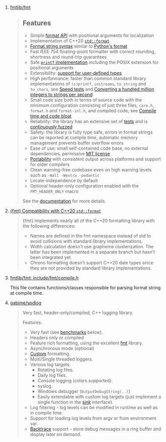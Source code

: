  1. [fmtlib/fmt](https://github.com/fmtlib/fmt)
    
    > Features
    > --------
    > 
    > * Simple [format API](https://fmt.dev/latest/api.html) with positional arguments
    >   for localization
    > * Implementation of C++20 [`std::format`](https://en.cppreference.com/w/cpp/utility/format)
    > * [Format string syntax](https://fmt.dev/latest/syntax.html) similar to [Python's format](https://docs.python.org/3/library/stdtypes.html#str.format)
    > * Fast IEEE 754 floating-point formatter with correct rounding, shortness and
    >   round-trip guarantees
    > * Safe [`printf` implementation](https://fmt.dev/latest/api.html#printf-formatting) including the POSIX
    >   extension for positional arguments
    > * Extensibility: [support for user-defined types](https://fmt.dev/latest/api.html#formatting-user-defined-types>)
    > * High performance: faster than common standard library implementations of
    >   `(s)printf`, `iostreams`, `to_string` and `to_chars`, see [Speed tests](https://github.com/fmtlib/fmt/blob/master/README.rst#speed-tests)
    >   and [Converting a hundred million integers to strings per second](http://www.zverovich.net/2020/06/13/fast-int-to-string-revisited.html)
    > * Small code size both in terms of source code with the minimum configuration
    >   consisting of just three files, `core.h`, `format.h` and `format-inl.h`,
    >   and compiled code; see [Compile time and code bloat](https://github.com/fmtlib/fmt/blob/master/README.rst#compile-time-and-code-bloat)
    > * Reliability: the library has an extensive set of [tests](https://github.com/fmtlib/fmt/tree/master/test) and is [continuously fuzzed](https://bugs.chromium.org/p/oss-fuzz/issues/list?colspec=ID%20Type%20Component%20Status%20Proj%20Reported%20Owner%20Summary&q=proj%3Dfmt&can=1)
    > * Safety: the library is fully type safe, errors in format strings can be
    >   reported at compile time, automatic memory management prevents buffer overflow
    >   errors
    > * Ease of use: small self-contained code base, no external dependencies,
    >   permissive [MIT license](https://github.com/fmtlib/fmt/blob/master/LICENSE.rst)
    > * [Portability](https://fmt.dev/latest/index.html#portability) with
    >   consistent output across platforms and support for older compilers
    > * Clean warning-free codebase even on high warning levels such as
    >   `-Wall -Wextra -pedantic`
    > * Locale-independence by default
    > * Optional header-only configuration enabled with the `FMT_HEADER_ONLY` macro
    > 
    > See the [documentation](https://fmt.dev) for more details.
 2. [{fmt} Compatibility with C++20 `std::format`](https://fmt.dev/dev/api.html#compatibility-with-c-20-std-format)
    
    > {fmt} implements nearly all of the C++20 formatting library with the following differences:
    > 
    > - Names are defined in the fmt namespace instead of std to avoid collisions with standard library implementations.
    > - Width calculation doesn’t use grapheme clusterization. The latter has been implemented in a separate branch but hasn’t been integrated yet.
    > - Chrono formatting doesn’t support C++20 date types since they are not provided by standard library implementations.
 3. [fmtlib/fmt: include/fmt/compile.h](https://github.com/fmtlib/fmt/blob/master/include/fmt/compile.h)
    
    This file contains functions/classes responsible for parsing format string at compile time.
 4. [gabime/spdlog](https://github.com/gabime/spdlog)
    
    > Very fast, header-only/compiled, C++ logging library.
    > 
    > Features:
    >  * Very fast (see [benchmarks](https://github.com/gabime/spdlog/tree/master#benchmarks) below).
    >  * Headers only or compiled
    >  * Feature rich formatting, using the excellent [fmt](https://github.com/fmtlib/fmt) library.
    >  * Asynchronous mode (optional)
    >  * [Custom](https://github.com/gabime/spdlog/wiki/3.-Custom-formatting) formatting.
    >  * Multi/Single threaded loggers.
    >  * Various log targets:
    >      * Rotating log files.
    >      * Daily log files.
    >      * Console logging (colors supported).
    >      * syslog.
    >      * Windows debugger (```OutputDebugString(..)```)
    >      * Easily extendable with custom log targets  (just implement a single function in the [sink](https://github.com/gabime/spdlog/blob/master/include/spdlog/sinks/sink.h) interface).
    >  * Log filtering - log levels can be modified in runtime as well as in compile time.
    >  * Support for loading log levels from argv or from environment var.
    >  * [Backtrace](https://github.com/gabime/spdlog#backtrace-support) support - store debug messages in a ring buffer and display later on demand.
